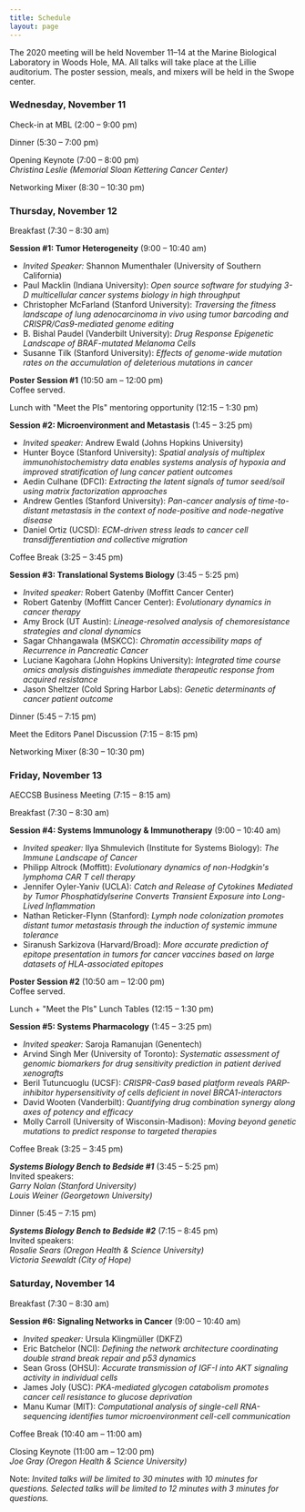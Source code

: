 ```yaml
---
title: Schedule
layout: page
---
```


The 2020 meeting will be held November 11–14 at the Marine Biological Laboratory in Woods Hole, MA. All talks will take place at the Lillie auditorium. The poster session, meals, and mixers will be held in the Swope center.

### Wednesday, November 11

Check-in at MBL (2:00 – 9:00 pm)

Dinner (5:30 – 7:00 pm)

Opening Keynote (7:00 – 8:00 pm)  
*Christina Leslie (Memorial Sloan Kettering Cancer Center)*

Networking Mixer (8:30 – 10:30 pm)

### Thursday, November 12

Breakfast (7:30 – 8:30 am)

**Session #1: Tumor Heterogeneity** (9:00 – 10:40 am)  

- *Invited Speaker:* Shannon Mumenthaler (University of Southern California)
- Paul Macklin (Indiana University): *Open source software for studying 3-D multicellular cancer systems biology in high throughput*
- Christopher McFarland (Stanford University): *Traversing the fitness landscape of lung adenocarcinoma in vivo using tumor barcoding and CRISPR/Cas9-mediated genome editing*
- B. Bishal Paudel (Vanderbilt University): *Drug Response Epigenetic Landscape of BRAF-mutated Melanoma Cells*
- Susanne Tilk (Stanford University): *Effects of genome-wide mutation rates on the accumulation of deleterious mutations in cancer*

**Poster Session #1** (10:50 am – 12:00 pm)  
Coffee served.

Lunch with "Meet the PIs" mentoring opportunity (12:15 – 1:30 pm)

 **Session #2: Microenvironment and Metastasis** (1:45 – 3:25 pm)  

- *Invited speaker:* Andrew Ewald (Johns Hopkins University)
- Hunter Boyce (Stanford University): *Spatial analysis of multiplex immunohistochemistry data enables systems analysis of hypoxia and improved stratification of lung cancer patient outcomes*
- Aedin Culhane (DFCI): *Extracting the latent signals of tumor seed/soil using matrix factorization approaches*
- Andrew Gentles (Stanford University): *Pan-cancer analysis of time-to-distant metastasis in the context of node-positive and node-negative disease*
- Daniel Ortiz (UCSD): *ECM-driven stress leads to cancer cell transdifferentiation and collective migration*

Coffee Break (3:25 – 3:45 pm)

**Session #3: Translational Systems Biology** (3:45 – 5:25 pm)  

- *Invited speaker:* Robert Gatenby (Moffitt Cancer Center)
- Robert Gatenby (Moffitt Cancer Center): *Evolutionary dynamics in cancer therapy*
- Amy Brock (UT Austin): *Lineage-resolved analysis of chemoresistance strategies and clonal dynamics*
- Sagar Chhangawala (MSKCC): *Chromatin accessibility maps of Recurrence in Pancreatic Cancer*
- Luciane Kagohara (John Hopkins University): *Integrated time course omics analysis distinguishes immediate therapeutic response from acquired resistance*
- Jason Sheltzer (Cold Spring Harbor Labs): *Genetic determinants of cancer patient outcome*

Dinner (5:45 – 7:15 pm)

Meet the Editors Panel Discussion (7:15 – 8:15 pm)

Networking Mixer (8:30 – 10:30 pm)

### Friday, November 13

AECCSB Business Meeting (7:15 – 8:15 am)

Breakfast (7:30 – 8:30 am)

**Session #4: Systems Immunology & Immunotherapy** (9:00 – 10:40 am)  

- *Invited speaker:* Ilya Shmulevich (Institute for Systems Biology): *The Immune Landscape of Cancer*
- Philipp Altrock (Moffitt): *Evolutionary dynamics of non-Hodgkin's lymphoma CAR T cell therapy*
- Jennifer Oyler-Yaniv (UCLA): *Catch and Release of Cytokines Mediated by Tumor Phosphatidylserine Converts Transient Exposure into Long-Lived Inflammation*
- Nathan Reticker-Flynn (Stanford): *Lymph node colonization promotes distant tumor metastasis through the induction of systemic immune tolerance*
- Siranush Sarkizova (Harvard/Broad): *More accurate prediction of epitope presentation in tumors for cancer vaccines based on large datasets of HLA-associated epitopes*

**Poster Session #2** (10:50 am – 12:00 pm)  
Coffee served.

Lunch + "Meet the PIs" Lunch Tables (12:15 – 1:30 pm)

**Session #5: Systems Pharmacology** (1:45 – 3:25 pm)  

- *Invited speaker:* Saroja Ramanujan (Genentech)
- Arvind Singh Mer (University of Toronto): *Systematic assessment of genomic biomarkers for drug sensitivity prediction in patient derived xenografts*
- Beril Tutuncuoglu (UCSF): *CRISPR-Cas9 based platform reveals PARP-inhibitor hypersensitivity of cells deficient in novel BRCA1-interactors*
- David Wooten (Vanderbilt): *Quantifying drug combination synergy along axes of potency and efficacy*
- Molly Carroll (University of Wisconsin-Madison): *Moving beyond genetic mutations to predict response to targeted therapies*

Coffee Break (3:25 – 3:45 pm)

***Systems Biology Bench to Bedside #1*** (3:45 – 5:25 pm)  
Invited speakers:  
*Garry Nolan (Stanford University)*  
*Louis Weiner (Georgetown University)*

Dinner (5:45 – 7:15 pm)

***Systems Biology Bench to Bedside #2*** (7:15 – 8:45 pm)  
Invited speakers:  
*Rosalie Sears (Oregon Health & Science University)*  
*Victoria Seewaldt (City of Hope)*

### Saturday, November 14

Breakfast (7:30 – 8:30 am)

**Session #6: Signaling Networks in Cancer** (9:00 – 10:40 am)  

- *Invited speaker:* Ursula Klingmüller (DKFZ)
- Eric Batchelor (NCI): *Defining the network architecture coordinating double strand break repair and p53 dynamics*
- Sean Gross (OHSU): *Accurate transmission of IGF-I into AKT signaling activity in individual cells*
- James Joly (USC): *PKA-mediated glycogen catabolism promotes cancer cell resistance to glucose deprivation*
- Manu Kumar (MIT): *Computational analysis of single-cell RNA-sequencing identifies tumor microenvironment cell-cell communication*

Coffee Break (10:40 am – 11:00 am)

Closing Keynote (11:00 am – 12:00 pm)  
*Joe Gray (Oregon Health & Science University)*

Note: *Invited talks will be limited to 30 minutes with 10 minutes for questions. Selected talks will be limited to 12 minutes with 3 minutes for questions.*
